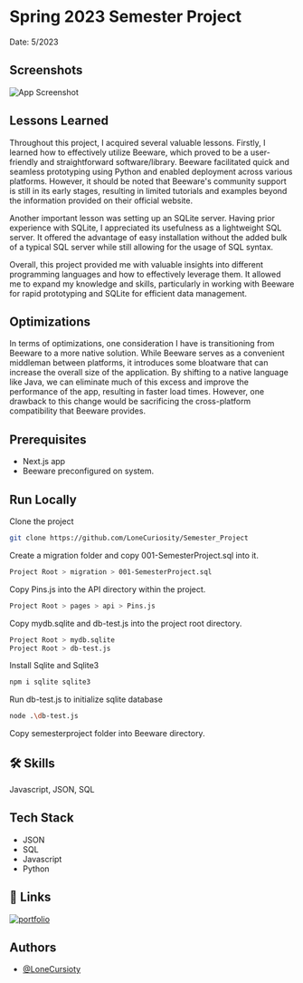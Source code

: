 # Spring 2023 Semester Project
Date: 5/2023
## Screenshots

![App Screenshot](http://ramongarciajr.tech/Semester_Project.png)
## Lessons Learned

Throughout this project, I acquired several valuable lessons. Firstly, I learned how to effectively utilize Beeware, which proved to be a user-friendly and straightforward software/library. Beeware facilitated quick and seamless prototyping using Python and enabled deployment across various platforms. However, it should be noted that Beeware's community support is still in its early stages, resulting in limited tutorials and examples beyond the information provided on their official website.

Another important lesson was setting up an SQLite server. Having prior experience with SQLite, I appreciated its usefulness as a lightweight SQL server. It offered the advantage of easy installation without the added bulk of a typical SQL server while still allowing for the usage of SQL syntax.

Overall, this project provided me with valuable insights into different programming languages and how to effectively leverage them. It allowed me to expand my knowledge and skills, particularly in working with Beeware for rapid prototyping and SQLite for efficient data management.


## Optimizations

In terms of optimizations, one consideration I have is transitioning from Beeware to a more native solution. While Beeware serves as a convenient middleman between platforms, it introduces some bloatware that can increase the overall size of the application. By shifting to a native language like Java, we can eliminate much of this excess and improve the performance of the app, resulting in faster load times. However, one drawback to this change would be sacrificing the cross-platform compatibility that Beeware provides.

## Prerequisites
- Next.js app
- Beeware preconfigured on system.

## Run Locally

Clone the project

```bash
git clone https://github.com/LoneCuriosity/Semester_Project
```

Create a migration folder and copy 001-SemesterProject.sql into it.

```bash
Project Root > migration > 001-SemesterProject.sql
```

Copy Pins.js into the API directory within the project.

```bash
Project Root > pages > api > Pins.js
```

Copy mydb.sqlite and db-test.js into the project root directory.

```bash
Project Root > mydb.sqlite
Project Root > db-test.js
```

Install Sqlite and Sqlite3

```bash
npm i sqlite sqlite3
```

Run db-test.js to initialize sqlite database

```bash
node .\db-test.js
```

Copy semesterproject folder into Beeware directory.


## 🛠 Skills
Javascript, JSON, SQL


## Tech Stack

- JSON
- SQL
- Javascript
- Python

## 🔗 Links
[![portfolio](https://img.shields.io/badge/my_portfolio-000?style=for-the-badge&logo=ko-fi&logoColor=white)](https://ramongarciajr.tech/)


## Authors

- [@LoneCursioty](https://www.github.com/LoneCursioty)

